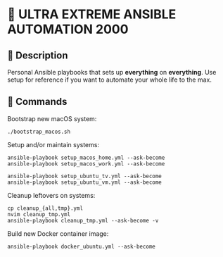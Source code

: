 # 🤖 ULTRA EXTREME ANSIBLE AUTOMATION 2000

## 🚨 Description

Personal Ansible playbooks that sets up **everything** on **everything**. Use
setup for reference if you want to automate your whole life to the max.

## 🚀 Commands

Bootstrap new macOS system:

    ./bootstrap_macos.sh

Setup and/or maintain systems:

    ansible-playbook setup_macos_home.yml --ask-become
    ansible-playbook setup_macos_work.yml --ask-become

    ansible-playbook setup_ubuntu_tv.yml --ask-become
    ansible-playbook setup_ubuntu_vm.yml --ask-become

Cleanup leftovers on systems:

    cp cleanup_{all,tmp}.yml
    nvim cleanup_tmp.yml
    ansible-playbook cleanup_tmp.yml --ask-become -v

Build new Docker container image:

    ansible-playbook docker_ubuntu.yml --ask-become

